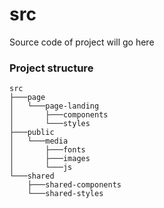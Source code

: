 # src
Source code of project will go here

### Project structure
```
src
├───page
│   └───page-landing
│       ├───components
│       └───styles
├───public
│   └───media
│       ├───fonts
│       ├───images
│       └───js
└───shared
    ├───shared-components
    └───shared-styles
```
